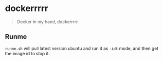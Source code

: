 # dockerrrrr

> Docker in my hand, dockerrrrr.

## Runme

`runme.sh` will pull latest version ubuntu and run it as `-idt` mode, and then get the image id to stop it.

